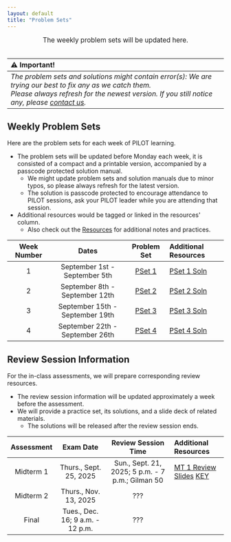 ```yaml
---
layout: default
title: "Problem Sets"
---
```


<div style="text-align: center; font-size: 110%;">
    The weekly problem sets will be updated here.
</div>

<br>

|⚠️ Important!|
|:------------|
|*The problem sets and solutions might contain error(s): We are trying our best to fix any as we catch them.*<br>*Please always refresh for the newest version. If you still notice any, please [contact us](/FA25-Orgo-Greenberg/contacts.html).*|

## Weekly Problem Sets

Here are the problem sets for each week of PILOT learning.
- The problem sets will be updated before Monday each week, it is consisted of a compact and a printable version, accompanied by a passcode protected solution manual.
  - We might update problem sets and solution manuals due to minor typos, so please always refresh for the latest version.
  - The solution is passcode protected to encourage attendance to PILOT sessions, ask your PILOT leader while you are attending that session.
- Additional resources would be tagged or linked in the resources' column.
  - Also check out the [Resources](/FA25-Orgo-Greenberg/resources.html) for additional notes and practices.

| Week Number | Dates | Problem Set | Additional Resources |
|:-----------:|:-----:|:-----------:|:---------------------|
| 1 | September 1st - September 5th | [PSet 1](/FA25-Orgo-Greenberg/psets/ProblemSet01_Orgo1Greenberg_FA2025.pdf) | [PSet 1 Soln](/FA25-Orgo-Greenberg/psets/KEY%20PILOT%20ProblemSet01_Orgo1Greenberg_FA2025.pdf) |
| 2 | September 8th - September 12th | [PSet 2](/FA25-Orgo-Greenberg/psets/ProblemSet02_Orgo1Greenberg_FA2025.pdf) | [PSet 2 Soln](/FA25-Orgo-Greenberg/psets/KEY%20PILOT%20ProblemSet02_Orgo1Greenberg_FA2025.pdf) |
| 3 | September 15th - September 19th | [PSet 3](/FA25-Orgo-Greenberg/psets/ProblemSet03_Orgo1Greenberg_FA2025.pdf) | [PSet 3 Soln](/FA25-Orgo-Greenberg/psets/KEY%20PILOT%20ProblemSet03_Orgo1Greenberg_FA2025.pdf) |
| 4 | September 22th - September 26th | [PSet 4](/FA25-Orgo-Greenberg/psets/ProblemSet04_Orgo1Greenberg_FA2025.pdf) | [PSet 4 Soln](/FA25-Orgo-Greenberg/psets/KEY%20PILOT%20ProblemSet04_Orgo1Greenberg_FA2025.pdf) |

## Review Session Information

For the in-class assessments, we will prepare corresponding review resources.
- The review session information will be updated approximately a week before the assessment.
- We will provide a practice set, its solutions, and a slide deck of related materials.
    - The solutions will be released after the review session ends.

| Assessment | Exam Date | Review Session Time | Additional Resources |
|:----------:|:---------:|:-------------------:|:---------------------|
| Midterm 1 | Thurs., Sept. 25, 2025 | Sun., Sept. 21, 2025; 5 p.m. - 7 p.m.; Gilman 50  | [MT 1 Review Slides](/FA25-Orgo-Greenberg/psets/Midterm1_Review_Orgo1_Greenberg_FA25.pdf) [KEY](/FA25-Orgo-Greenberg/psets/KEY%20Midterm1_Review_Orgo1_Greenberg_FA25.pdf) |
| Midterm 2 | Thurs., Nov. 13, 2025 | ??? |  |
| Final | Tues., Dec. 16; 9 a.m. - 12 p.m. | ??? |  |
